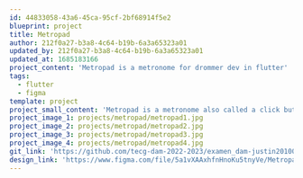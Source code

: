 ```yaml
---
id: 44833058-43a6-45ca-95cf-2bf68914f5e2
blueprint: project
title: Metropad
author: 212f0a27-b3a8-4c64-b19b-6a3a65323a01
updated_by: 212f0a27-b3a8-4c64-b19b-6a3a65323a01
updated_at: 1685183166
project_content: 'Metropad is a metronome for drommer dev in flutter'
tags:
  - flutter
  - figma
template: project
project_small_content: 'Metropad is a metronome also called a click but for drummers. it allows you to practice rudiments exercises. This exercices in the app are very good to improve your technique.'
project_image_1: projects/metropad/metropad1.jpg
project_image_2: projects/metropad/metropad2.jpg
project_image_3: projects/metropad/metropad3.jpg
project_image_4: projects/metropad/metropad4.jpg
git_link: 'https://github.com/tecg-dam-2022-2023/examen_dam-justin20100'
design_link: 'https://www.figma.com/file/5a1vXAAxhfnHnoKu5tnyVe/Metropad?type=design&node-id=0%3A1&t=EcFdh8lZaBf5O5Hs-1'
---
```

